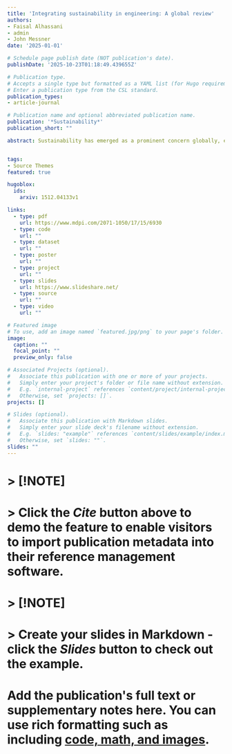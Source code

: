 ```yaml
---
title: 'Integrating sustainability in engineering: A global review'
authors:
- Faisal Alhassani
- admin
- John Messner
date: '2025-01-01'

# Schedule page publish date (NOT publication's date).
publishDate: '2025-10-23T01:18:49.439655Z'

# Publication type.
# Accepts a single type but formatted as a YAML list (for Hugo requirements).
# Enter a publication type from the CSL standard.
publication_types:
- article-journal

# Publication name and optional abbreviated publication name.
publication: '*Sustainability*'
publication_short: ""

abstract: Sustainability has emerged as a prominent concern globally, extending its influence into various domains, including education. It is recognized as of utmost importance to address global environmental challenges. However, there is a critical gap in the perception of innovative teaching strategies, i.e., interdisciplinary collaboration, experiential learning, and targeted approaches, to improve sustainability literacy and its applications. This review analyzes existing environmental and sustainability education frameworks and approaches to determine desired learning outcomes and challenges associated with sustainability education. Also, it explores and identifies concepts, theories, and assumptions found within the literature review, promoting sustainability integration within engineering education. The review was conducted to facilitate the development and improvement of sustainability education within the Architectural Engineering discipline, a field known for emphasizing educational innovation and technical excellence. By synthesizing existing ideas related to sustainability and sustainable development, this work aims to guide curriculum designers and educators in fostering sustainability competencies among engineering students within the built environment.


tags:
- Source Themes
featured: true

hugoblox:
  ids:
    arxiv: 1512.04133v1

links:
  - type: pdf
    url: https://www.mdpi.com/2071-1050/17/15/6930
  - type: code
    url: ""
  - type: dataset
    url: ""
  - type: poster
    url: ""
  - type: project
    url: ""
  - type: slides
    url: https://www.slideshare.net/
  - type: source
    url: ""
  - type: video
    url: ""

# Featured image
# To use, add an image named `featured.jpg/png` to your page's folder. 
image:
  caption: ""
  focal_point: ""
  preview_only: false

# Associated Projects (optional).
#   Associate this publication with one or more of your projects.
#   Simply enter your project's folder or file name without extension.
#   E.g. `internal-project` references `content/project/internal-project/index.md`.
#   Otherwise, set `projects: []`.
projects: []

# Slides (optional).
#   Associate this publication with Markdown slides.
#   Simply enter your slide deck's filename without extension.
#   E.g. `slides: "example"` references `content/slides/example/index.md`.
#   Otherwise, set `slides: ""`.
slides: ""
---
```


# > [!NOTE]
# > Click the *Cite* button above to demo the feature to enable visitors to import publication metadata into their reference management software.

# > [!NOTE]
# > Create your slides in Markdown - click the *Slides* button to check out the example.

# Add the publication's **full text** or **supplementary notes** here. You can use rich formatting such as including [code, math, and images](https://docs.hugoblox.com/content/writing-markdown-latex/).
